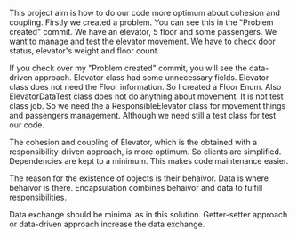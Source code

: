 <html>
<body>
<p>This project aim is how to do our code more optimum about cohesion and coupling. Firstly we created a problem. You can see this in the "Problem created" commit. We have an elevator, 5 floor and some passengers. We want to manage and test the elevator movement. We have to check door status, elevator's weight and floor count.</p>

<p>If you check over my "Problem created" commit, you will see the data-driven approach. Elevator class had some unnecessary fields. Elevator class does not need the Floor information. So I created a Floor Enum. Also ElevatorDataTest class does not do anything about movement. It is not test class job. So we need the a ResponsibleElevator class for movement things and passengers management. Although we need still a test class for test our code.</p>

<p>The cohesion and coupling of Elevator, which is the obtained with a responsibility-driven approach, is more optimum. So clients are simplified. Dependencies are kept to a minimum. This makes code maintenance easier.</p>

<p>The reason for the existence of objects is their behaivor. Data is where behaivor is there. Encapsulation combines behaivor and data to fulfill responsibilities.</p>

<p>Data exchange should be minimal as in this solution. Getter-setter approach or data-driven approach increase the data exchange.</p>
</body>
</html>
